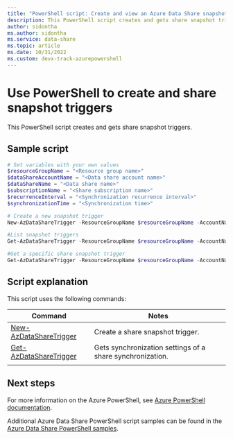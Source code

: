 ```yaml
---
title: "PowerShell script: Create and view an Azure Data Share snapshot triggers"
description: This PowerShell script creates and gets share snapshot triggers.
author: sidontha
ms.author: sidontha
ms.service: data-share
ms.topic: article
ms.date: 10/31/2022 
ms.custom: devx-track-azurepowershell
---
```


# Use PowerShell to create and share snapshot triggers

This PowerShell script creates and gets share snapshot triggers.

## Sample script

```powershell
# Set variables with your own values
$resourceGroupName = "<Resource group name>"
$dataShareAccountName = "<Data share account name>"
$dataShareName = "<Data share name>"
$subscriptionName = "<Share subscription name>"
$recurrenceInterval = "<Synchronization recurrence interval>"
$synchronizationTime = "<Synchronization time>"

# Create a new snapshot trigger
New-AzDataShareTrigger -ResourceGroupName $resourceGroupName -AccountName $dataShareAccountName -ShareSubscriptionName $subscriptionName -Name $dataShareName  -RecurrenceInterval $recurrenceInterval -SynchronizationTime $synchronizationTime

#List snapshot triggers
Get-AzDataShareTrigger -ResourceGroupName $resourceGroupName -AccountName $dataShareAccountName -ShareSubscriptionName $subscriptionName  -Name $dataShareName

#Get a specific share snapshot trigger
Get-AzDataShareTrigger -ResourceGroupName $resourceGroupName -AccountName $dataShareAccountName -ShareSubscriptionName -Name $dataShareName
```

## Script explanation

This script uses the following commands: 

| Command | Notes |
|---|---|
| [New-AzDataShareTrigger](/powershell/module/az.datashare/new-azdatasharetrigger) | Create a share snapshot trigger. |
| [Get-AzDataShareTrigger](/powershell/module/az.datashare/get-azdatasharesynchronizationsetting) | Gets synchronization settings of a share synchronization. |
|||

## Next steps

For more information on the Azure PowerShell, see [Azure PowerShell documentation](/powershell/).

Additional Azure Data Share PowerShell script samples can be found in the [Azure Data Share PowerShell samples](../../samples-powershell.md).
